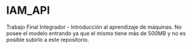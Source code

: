# IAM_API
Trabajo Final Integrador - Introducción al aprendizaje de máquinas. 
No posee el modelo entrando ya que el mismo tiene más de 500MB y no es posible subirlo a este repositorio.
